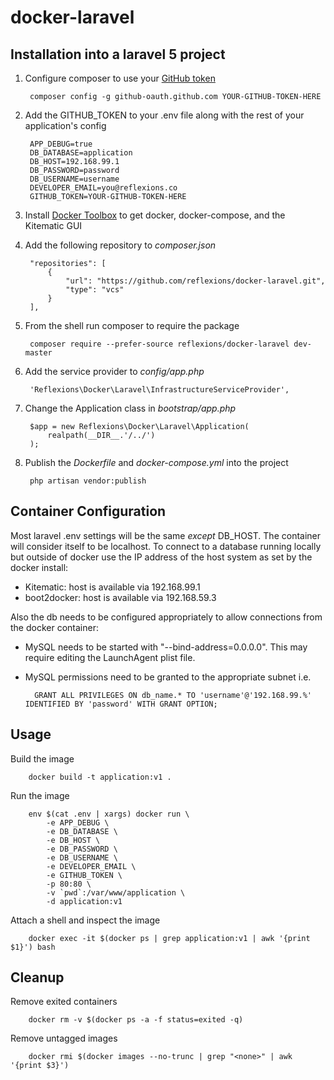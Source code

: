 # docker-laravel

## Installation into a laravel 5 project

1. Configure composer to use your [GitHub token](https://github.com/settings/tokens/new)

        composer config -g github-oauth.github.com YOUR-GITHUB-TOKEN-HERE

2. Add the GITHUB_TOKEN to your .env file along with the rest of your application's config

        APP_DEBUG=true
        DB_DATABASE=application
        DB_HOST=192.168.99.1
        DB_PASSWORD=password
        DB_USERNAME=username
        DEVELOPER_EMAIL=you@reflexions.co
        GITHUB_TOKEN=YOUR-GITHUB-TOKEN-HERE

2. Install [Docker Toolbox](https://www.docker.com/docker-toolbox) to get docker, docker-compose, and the Kitematic GUI

3. Add the following repository to _composer.json_

        "repositories": [
            {
                "url": "https://github.com/reflexions/docker-laravel.git",
                "type": "vcs"
            }
        ],

3. From the shell run composer to require the package

        composer require --prefer-source reflexions/docker-laravel dev-master

4. Add the service provider to _config/app.php_

        'Reflexions\Docker\Laravel\InfrastructureServiceProvider',
        
5. Change the Application class in _bootstrap/app.php_

        $app = new Reflexions\Docker\Laravel\Application(
            realpath(__DIR__.'/../')
        );

6. Publish the _Dockerfile_ and _docker-compose.yml_ into the project

        php artisan vendor:publish

## Container Configuration

Most laravel .env settings will be the same *except* DB_HOST.  The container will consider itself to be localhost.  To connect to a database running locally but outside of docker use the IP address of the host system as set by the docker install:

* Kitematic: host is available via 192.168.99.1
* boot2docker: host is available via 192.168.59.3

Also the db needs to be configured appropriately to allow connections from the docker container:

* MySQL needs to be started with "--bind-address=0.0.0.0".  This may require editing the LaunchAgent plist file.
* MySQL permissions need to be granted to the appropriate subnet i.e. 

        GRANT ALL PRIVILEGES ON db_name.* TO 'username'@'192.168.99.%' IDENTIFIED BY 'password' WITH GRANT OPTION;

## Usage

Build the image

        docker build -t application:v1 .

Run the image

        env $(cat .env | xargs) docker run \
            -e APP_DEBUG \
            -e DB_DATABASE \
            -e DB_HOST \
            -e DB_PASSWORD \
            -e DB_USERNAME \
            -e DEVELOPER_EMAIL \
            -e GITHUB_TOKEN \
            -p 80:80 \
            -v `pwd`:/var/www/application \
            -d application:v1

Attach a shell and inspect the image

        docker exec -it $(docker ps | grep application:v1 | awk '{print $1}') bash

## Cleanup

Remove exited containers

        docker rm -v $(docker ps -a -f status=exited -q)

Remove untagged images

        docker rmi $(docker images --no-trunc | grep "<none>" | awk '{print $3}')
